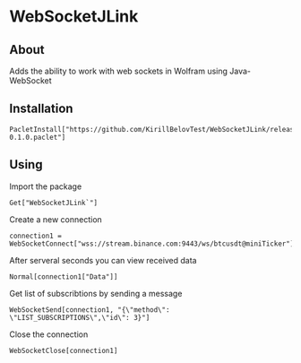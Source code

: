 # WebSocketJLink

## About 

Adds the ability to work with web sockets in Wolfram using Java-WebSocket

## Installation

```wolfram
PacletInstall["https://github.com/KirillBelovTest/WebSocketJLink/releases/download/release/WebSocketJLink-0.1.0.paclet"]
```

## Using

Import the package

```wolfram
Get["WebSocketJLink`"]
```

Create a new connection

```wolfram
connection1 = WebSocketConnect["wss://stream.binance.com:9443/ws/btcusdt@miniTicker"]
```

After serveral seconds you can view received data

```wolfram
Normal[connection1["Data"]]
```

Get list of subscribtions by sending a message

```wolfram
WebSocketSend[connection1, "{\"method\": \"LIST_SUBSCRIPTIONS\",\"id\": 3}"]
```

Close the connection

```wolfram
WebSocketClose[connection1]
```
